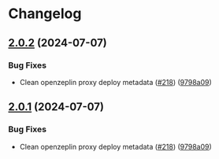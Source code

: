 # Changelog

## [2.0.2](https://github.com/Lilypad-Tech/test-lilypad-releases/compare/v2.0.1...v2.0.2) (2024-07-07)


### Bug Fixes

* Clean openzeplin proxy deploy metadata ([#218](https://github.com/Lilypad-Tech/test-lilypad-releases/issues/218)) ([9798a09](https://github.com/Lilypad-Tech/test-lilypad-releases/commit/9798a09058ab98e9f2a5cfe3e3bbd4e1bc94a614))

## [2.0.1](https://github.com/Lilypad-Tech/test-lilypad-releases/compare/v2.0.0...v2.0.1) (2024-07-07)


### Bug Fixes

* Clean openzeplin proxy deploy metadata ([#218](https://github.com/Lilypad-Tech/test-lilypad-releases/issues/218)) ([9798a09](https://github.com/Lilypad-Tech/test-lilypad-releases/commit/9798a09058ab98e9f2a5cfe3e3bbd4e1bc94a614))
